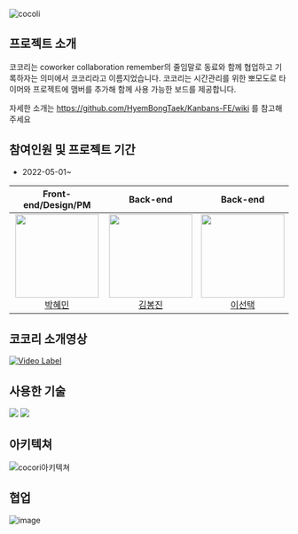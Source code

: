 ![cocoli](https://user-images.githubusercontent.com/85723134/169466740-5ca1f0a0-6e3a-44ca-b6ee-646c021497f9.png)

## 프로젝트 소개

코코리는 coworker collaboration remember의 줄임말로
동료와 함께 협업하고 기록하자는 의미에서 코코리라고 이름지었습니다. 
코코리는 시간관리를 위한 뽀모도로 타이머와 
프로젝트에 맴버를 추가해 함께 사용 가능한 보드를 제공합니다. 

자세한 소개는 
https://github.com/HyemBongTaek/Kanbans-FE/wiki 를 참고해주세요




## 참여인원 및 프로젝트 기간
- 2022-05-01~

Front-end/Design/PM |Back-end|Back-end|
:---:|:---:|:---:|
<img width= "150px" src="https://avatars.githubusercontent.com/u/85723134?v=4"/></br><a href='https://github.com/hyemin085'>박혜민</a></br>|<img width= "150px" src="https://avatars.githubusercontent.com/u/88937864?v=4"/></br><a href='https://github.com/poseson92'>김봉진</a>|<img width= "150px" src="https://avatars.githubusercontent.com/u/48742487?v=4"/></br><a href='https://github.com/choice91'>이선택</a>

## 코코리 소개영상
[![Video Label](http://img.youtube.com/vi/-_psWkpC5r8/0.jpg)](https://youtu.be/-_psWkpC5r8)



## 사용한 기술
<img src="https://img.shields.io/badge/React-339933?style=flat-square&logo=React&logoColor=white"/></a> <img src="https://img.shields.io/badge/-Redux Toolkit-764ABC?style=flat&logo=Redux">

## 아키텍쳐

![cocori아키텍쳐](https://user-images.githubusercontent.com/85723134/185744565-8ac0d4f5-dfa6-48d8-9bb1-7ea9176252ef.jpg)

## 협업

![image](https://user-images.githubusercontent.com/85723134/185864144-a96aab63-d602-4bdc-8cb3-f80f58dbb523.png)


